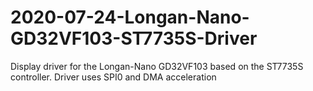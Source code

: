 # 2020-07-24-Longan-Nano-GD32VF103-ST7735S-Driver
Display driver for the Longan-Nano GD32VF103 based on the ST7735S controller. Driver uses SPI0 and DMA acceleration
